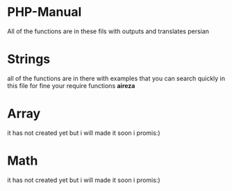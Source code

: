 # PHP-Manual
All of the functions are in these fils with outputs and translates persian

# Strings
all of the functions are in there with examples that you can search quickly in this file for fine your require functions
<b>aireza</b>
# Array
it has not created yet but i will made it soon
i promis:)

# Math
it has not created yet but i will made it soon
i promis:)
